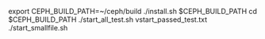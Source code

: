 
export CEPH_BUILD_PATH=~/ceph/build
./install.sh $CEPH_BUILD_PATH
cd $CEPH_BUILD_PATH
./start_all_test.sh vstart_passed_test.txt
./start_smallfile.sh
